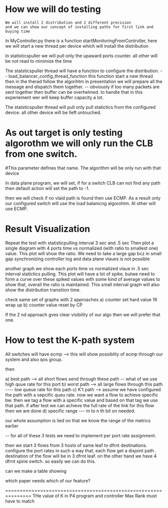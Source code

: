 # How we will do testing 

    We will install 2 distribution and 2 different precision
    and we can show our concept of installing paths for first link and buying time

In MyController.py there is a function startMonitoringFromController, here we will start a new thread per device which will install the 
distribution 

In statisticspuller we will pull only the upaward ports counter. all other will be not read to minimize the time 

The statsticspuller thread will have a function to configure the distribution. -- load_balancer_config_thread_function
this function 
start a new thread 
then in the therad follow the algorihtm in presentation 
we will prepare all the message and dispatch them together. 
-- obviously if too many packets are sent together then buffer can be overhelmed. to handle that in this experiement wer will 
keep buffer capacity a lot. 

The statsticspuller thread will pull only  pull statictics from the configured device. all other device will be lleft untouched. 

# As out target is only testing algorothm we will only run the CLB from one switch.
#This parameter defines that name. The algorithm will be only run with that device


In data plane program, we will set, if for a switch CLB can not find any path then default action will set 
the path to -1. 

then we will check if no vlaid path is found then use ECMP. As a result only our configured switch will 
use the load balanicng algorohtm. Al other will use ECMP.
    


# Result Visualization

Repeat the test with statisticpulling interval 3 sec and .5 sec
Then plot a single diagram with 4 ports time vs normalized (with ratio to smallest one) value. 
This plot will show the ratio. We need to take a large gap bcz in small gap synchronizing controller log and data plane vlaues is not possible

another graph we show each ports time vs normalized vlaue in .5 sec interval statictics pulling. 
This plot will have a lot of spike. butwe need to form a curve over these spiked values with some kind of average values to show that, 
overall the ratio is maintained. 
This small interval graph will also show the distribution transition time. 


check same set of graphs with 2 approaches 
a) counter set hard value 16 wrap up
b) counter value reset by CP

If the 2 nd approach gves clear visibility of our algo then we will prefer that one. 



# How to test the K-path system 

All switches will have ecmp --> this will show possiblity of ecmp through our system and also qos group. 

then 

a) best path --> all short flows send through these path -- what of we use high quue rate for this port 
b) worst path --> all large flows through this path ---- low queue rate for this path 
c) K't path --> assume we have configured the path with a sepcific queu rate. now we want a flow to achieve specific bw. then we tag a flow with 
a specific value and based on that tag we use that path. if after test we can achieve the full rate of the link for this flow then we are done 
d) specific range --- m to n th bit on needed.

our whole assumption is lied on that we know the range of the metrics earlier 


-- for all of these 3 tests we need to implement per port rate assignment. 

then we start 3 flows from 3 hosts of same leaf to dfrnt destinations. 
configure the port rates in such a way that, each flow get a disjoint path . destination of the flow will be in 3 dfrnt leaf. 
on the other hand we have 4 dfrnt spine switch. so easily we can do this. 



can we make a table showing 

which paper needs which of our feature? 




===============================================================
THe value of K in P4 program and controller Max Rank must have to match